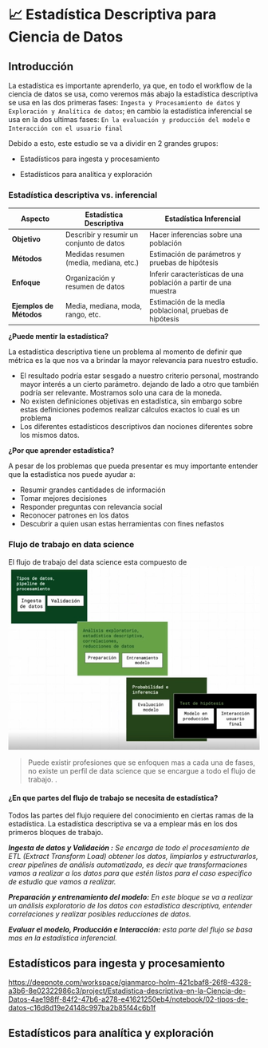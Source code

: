 # 📈 Estadística Descriptiva para Ciencia de Datos

## Introducción

La estadística es importante aprenderlo, ya que, en todo el workflow de la ciencia de datos se usa, como veremos más abajo la estadística descriptiva se usa en las dos primeras fases: `Ingesta y Procesamiento de datos` y `Exploración y Analítica de datos`; en cambio la estadística inferencial se usa en la dos ultimas fases: `En la evaluación y producción del modelo` e `Interacción con el usuario final`

Debido a esto, este estudio se va a dividir en 2 grandes grupos:

* Estadísticos para ingesta y procesamiento

* Estadísticos para analítica y exploración

### Estadística descriptiva vs. inferencial

| Aspecto                 | Estadística Descriptiva                 | Estadística Inferencial                    |
|-------------------------|-----------------------------------------|--------------------------------------------|
| **Objetivo**            | Describir y resumir un conjunto de datos | Hacer inferencias sobre una población      |
| **Métodos**             | Medidas resumen (media, mediana, etc.)   | Estimación de parámetros y pruebas de hipótesis |
| **Enfoque**             | Organización y resumen de datos          | Inferir características de una población a partir de una muestra |
| **Ejemplos de Métodos** | Media, mediana, moda, rango, etc.        | Estimación de la media poblacional, pruebas de hipótesis |

**¿Puede mentir la estadística?**

La estadística descriptiva tiene un problema al momento de definir que métrica es la que nos va a brindar la mayor relevancia para nuestro estudio.

* El resultado podría estar sesgado a nuestro criterio personal, mostrando mayor interés a un cierto parámetro. dejando de lado a otro que también podría ser relevante. Mostramos solo una cara de la moneda.
* No existen definiciones objetivas en estadística, sin embargo sobre estas definiciones podemos realizar cálculos exactos lo cual es un problema
* Los diferentes estadísticos descriptivos dan nociones diferentes sobre los mismos datos.

**¿Por que aprender estadística?**

A pesar de los problemas que pueda presentar es muy importante entender que la estadística nos puede ayudar a:

* Resumir grandes cantidades de información
* Tomar mejores decisiones
* Responder preguntas con relevancia social
* Reconocer patrones en los datos
* Descubrir a quien usan estas herramientas con fines nefastos

### Flujo de trabajo en data science

El flujo de trabajo del data science esta compuesto de
![Flujo de Trabajo de la Ciencia de Datos](./images/flujo_de_trabajo.jpeg)

>Puede existir profesiones que se enfoquen mas a cada una de fases, no existe un perfil de data science que se encargue a todo el flujo de trabajo. .

#### ¿En que partes del flujo de trabajo se necesita de estadística?

Todos las partes del flujo requiere del conocimiento en ciertas ramas de la estadística. La estadística descriptiva se va a emplear más en los dos primeros bloques de trabajo.

***Ingesta de datos y Validación :** Se encarga de todo el procesamiento de ETL (Extract Transform Load) obtener los datos, limpiarlos y estructurarlos, crear pipelines de análisis automatizado, es decir que transformaciones vamos a realizar a los datos para que estén listos para el caso especifico de estudio que vamos a realizar.*

***Preparación y entrenamiento del modelo:** En este bloque se va a realizar un análisis exploratorio de los datos con estadística descriptiva, entender correlaciones y realizar posibles reducciones de datos.*

***Evaluar el modelo, Producción e Interacción:** esta parte del flujo se basa mas en la estadística inferencial.*

## Estadísticos para ingesta y procesamiento

https://deepnote.com/workspace/gianmarco-holm-421cbaf8-26f8-4328-a3b6-8e02322986c3/project/Estadistica-descriptiva-en-la-Ciencia-de-Datos-4ae198ff-84f2-47b6-a278-e41621250eb4/notebook/02-tipos-de-datos-c16d8d19e24148c997ba2b85f44c6b1f

## Estadísticos para analítica y exploración
